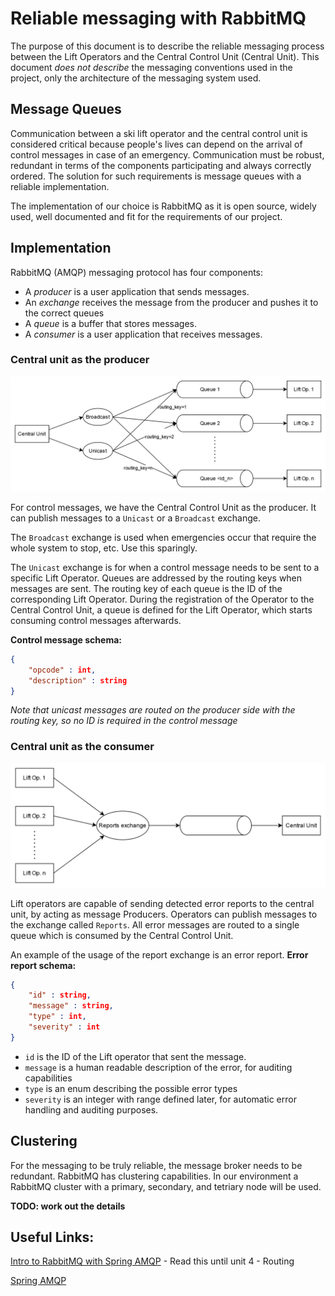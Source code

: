 # Reliable messaging with RabbitMQ

The purpose of this document is to describe the reliable messaging process between the Lift Operators and the Central Control Unit (Central Unit). This document *does not describe* the messaging conventions used in the project, only the architecture of the messaging system used.

## Message Queues

Communication between a ski lift operator and the central control unit is considered critical because people's lives can depend on the arrival of control messages in case of an emergency. Communication must be robust, redundant in terms of the components participating and always correctly ordered. The solution for such requirements is message queues with a reliable implementation.

The implementation of our choice is RabbitMQ as it is open source, widely used, well documented and fit for the requirements of our project.

## Implementation

RabbitMQ (AMQP) messaging protocol has four components:
- A *producer* is a user application that sends messages.
- An *exchange* receives the message from the producer and pushes it to the correct queues
- A *queue* is a buffer that stores messages.
- A *consumer* is a user application that receives messages.

### Central unit as the producer
![Central Unit as producer](diagrams/png/rabbitmq_cu_as_producer.png)

For control messages, we have the Central Control Unit as the producer. It can publish messages to a `Unicast` or a `Broadcast` exchange.

The `Broadcast` exchange is used when emergencies occur that require the whole system to stop, etc. Use this sparingly.

The `Unicast` exchange is for when a control message needs to be sent to a specific Lift Operator. Queues are addressed by the routing keys when messages are sent. The routing key of each queue is the ID of the corresponding Lift Operator. During the registration of the Operator to the Central Control Unit, a queue is defined for the Lift Operator, which starts consuming control messages afterwards.

**Control message schema:**
``` json
{
    "opcode" : int,
    "description" : string
}
```

*Note that unicast messages are routed on the producer side with the routing key, so no ID is required in the control message*

### Central unit as the consumer
![Central Unit as producer](diagrams/png/rabbitmq_cu_as_consumer.png)

Lift operators are capable of sending detected error reports to the central unit, by acting as message Producers. Operators can publish messages to the exchange called `Reports`. All error messages are routed to a single queue which is consumed by the Central Control Unit.

An example of the usage of the report exchange is an error report. 
**Error report schema:**
``` json
{
    "id" : string,
    "message" : string,
    "type" : int,
    "severity" : int
}
```
- `id` is the ID of the Lift operator that sent the message.
- `message` is a human readable description of the error, for auditing capabilities
- `type` is an enum describing the possible error types
- `severity` is an integer with range defined later, for automatic error handling and auditing purposes.

## Clustering

For the messaging to be truly reliable, the message broker needs to be redundant. RabbitMQ has clustering capabilities. In our environment a RabbitMQ cluster with a primary, secondary, and tetriary node will be used.

**TODO: work out the details**

## Useful Links:
[Intro to RabbitMQ with Spring AMQP](https://www.rabbitmq.com/tutorials/tutorial-one-spring-amqp.html) - Read this until unit 4 - Routing

[Spring AMQP](https://spring.io/projects/spring-amqp#overview)